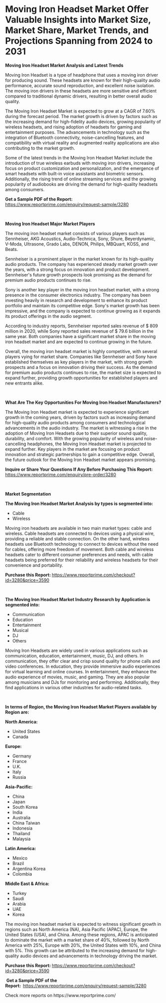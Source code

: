 <p><h1>Moving Iron Headset Market Offer Valuable Insights into Market Size, Market Share, Market Trends, and Projections Spanning from 2024 to 2031</h1></p><p><strong>Moving Iron Headset Market Analysis and Latest Trends</strong></p>
<p><p>Moving Iron Headset is a type of headphone that uses a moving iron driver for producing sound. These headsets are known for their high-quality audio performance, accurate sound reproduction, and excellent noise isolation. The moving iron drivers in these headsets are more sensitive and efficient compared to traditional dynamic drivers, resulting in better overall audio quality.</p><p>The Moving Iron Headset Market is expected to grow at a CAGR of 7.60% during the forecast period. The market growth is driven by factors such as the increasing demand for high-fidelity audio devices, growing popularity of wireless headsets, and rising adoption of headsets for gaming and entertainment purposes. The advancements in technology such as the integration of Bluetooth connectivity, noise-cancelling features, and compatibility with virtual reality and augmented reality applications are also contributing to the market growth.</p><p>Some of the latest trends in the Moving Iron Headset Market include the introduction of true wireless earbuds with moving iron drivers, increasing focus on product customization and personalization, and the emergence of smart headsets with built-in voice assistants and biometric sensors. Additionally, the rising trend of online streaming services and the growing popularity of audiobooks are driving the demand for high-quality headsets among consumers.</p></p>
<p><strong>Get a Sample PDF of the Report:&nbsp;</strong> <a href="https://www.reportprime.com/enquiry/request-sample/3280">https://www.reportprime.com/enquiry/request-sample/3280</a></p>
<p>&nbsp;</p>
<p><strong>Moving Iron Headset Major Market Players</strong></p>
<p><p>The moving iron headset market consists of various players such as Sennheiser, AKG Acoustics, Audio-Technica, Sony, Shure, Beyerdynamic, V-Moda, Ultrasone, Grado Labs, DENON, Philips, MBQuart, KOSS, and Beats. </p><p>Sennheiser is a prominent player in the market known for its high-quality audio products. The company has experienced steady market growth over the years, with a strong focus on innovation and product development. Sennheiser's future growth prospects look promising as the demand for premium audio products continues to rise.</p><p>Sony is another key player in the moving iron headset market, with a strong presence in the consumer electronics industry. The company has been investing heavily in research and development to enhance its product portfolio and maintain its competitive edge. Sony's market growth has been impressive, and the company is expected to continue growing as it expands its product offerings in the audio segment.</p><p>According to industry reports, Sennheiser reported sales revenue of $ 809 million in 2020, while Sony reported sales revenue of $ 79.6 billion in the same year. Both companies have a significant market share in the moving iron headset market and are expected to continue growing in the future.</p><p>Overall, the moving iron headset market is highly competitive, with several players vying for market share. Companies like Sennheiser and Sony have established themselves as key players in the market, with strong growth prospects and a focus on innovation driving their success. As the demand for premium audio products continues to rise, the market size is expected to expand further, providing growth opportunities for established players and new entrants alike.</p></p>
<p>&nbsp;</p>
<p><strong>What Are The Key Opportunities For Moving Iron Headset Manufacturers?</strong></p>
<p><p>The Moving Iron Headset market is expected to experience significant growth in the coming years, driven by factors such as increasing demand for high-quality audio products among consumers and technological advancements in the audio industry. The market is witnessing a rise in the adoption of Moving Iron Headsets due to their superior sound quality, durability, and comfort. With the growing popularity of wireless and noise-cancelling headphones, the Moving Iron Headset market is projected to expand further. Key players in the market are focusing on product innovation and strategic partnerships to gain a competitive edge. Overall, the future outlook for the Moving Iron Headset market appears promising.</p></p>
<p><strong>Inquire or Share Your Questions If Any Before Purchasing This Report:</strong> <a href="https://www.reportprime.com/enquiry/pre-order/3280">https://www.reportprime.com/enquiry/pre-order/3280</a></p>
<p>&nbsp;</p>
<p><strong>Market Segmentation</strong></p>
<p><strong>The Moving Iron Headset Market Analysis by types is segmented into:</strong></p>
<p><ul><li>Cable</li><li>Wireless</li></ul></p>
<p><p>Moving iron headsets are available in two main market types: cable and wireless. Cable headsets are connected to devices using a physical wire, providing a reliable and stable connection. On the other hand, wireless headsets use Bluetooth technology to connect to devices without the need for cables, offering more freedom of movement. Both cable and wireless headsets cater to different consumer preferences and needs, with cable headsets being preferred for their reliability and wireless headsets for their convenience and portability.</p></p>
<p><strong>Purchase this Report:&nbsp;</strong><a href="https://www.reportprime.com/checkout?id=3280&price=3590">https://www.reportprime.com/checkout?id=3280&price=3590</a></p>
<p>&nbsp;</p>
<p><strong>The Moving Iron Headset Market Industry Research by Application is segmented into:</strong></p>
<p><ul><li>Communication</li><li>Education</li><li>Entertainment</li><li>Musical</li><li>DJ</li><li>Others</li></ul></p>
<p><p>Moving Iron Headsets are widely used in various applications such as communication, education, entertainment, music, DJ, and others. In communication, they offer clear and crisp sound quality for phone calls and video conferences. In education, they provide immersive audio experiences for virtual learning and online courses. In entertainment, they enhance the audio experience of movies, music, and gaming. They are also popular among musicians and DJs for monitoring and performing. Additionally, they find applications in various other industries for audio-related tasks.</p></p>
<p>&nbsp;</p>
<p><strong>In terms of Region, the Moving Iron Headset Market Players available by Region are:</strong></p>
<p>
    <p> <strong> North America: </strong>
        <ul>
            <li>United States</li>
            <li>Canada</li>
        </ul>
        </p> 
    <p> <strong> Europe: </strong>
        <ul>
            <li>Germany</li>
            <li>France</li>
            <li>U.K.</li>
            <li>Italy</li>
            <li>Russia</li>
        </ul>
        </p> 
    <p> <strong> Asia-Pacific: </strong>
        <ul>
            <li>China</li>
            <li>Japan</li>
            <li>South Korea</li>
            <li>India</li>
            <li>Australia</li>
            <li>China Taiwan</li>
            <li>Indonesia</li>
            <li>Thailand</li>
            <li>Malaysia</li>
        </ul>
        </p> 
    <p> <strong> Latin America: </strong>
        <ul>
            <li>Mexico</li>
            <li>Brazil</li>
            <li>Argentina Korea</li>
            <li>Colombia</li>
        </ul>
        </p> 
    <p> <strong> Middle East & Africa: </strong>
        <ul>
            <li>Turkey</li>
            <li>Saudi</li>
            <li>Arabia</li>
            <li>UAE</li>
            <li>Korea</li>
        </ul>
    </p>
    </p>
<p><p>The moving iron headset market is expected to witness significant growth in regions such as North America (NA), Asia Pacific (APAC), Europe, the United States (USA), and China. Among these regions, APAC is anticipated to dominate the market with a market share of 40%, followed by North America with 25%, Europe with 20%, the United States with 10%, and China with 5%. This growth can be attributed to the increasing demand for high-quality audio devices and advancements in technology driving the market.</p></p>
<p><strong>Purchase this Report: </strong><a href="https://www.reportprime.com/checkout?id=3280&price=3590">https://www.reportprime.com/checkout?id=3280&price=3590</a></p>
<p>&nbsp;<strong>Get a Sample PDF of the Report:&nbsp;&nbsp;</strong><a href="https://www.reportprime.com/enquiry/request-sample/3280">https://www.reportprime.com/enquiry/request-sample/3280</a></p>
<p><strong></strong></p>
<p>Check more reports on https://www.reportprime.com/</p>